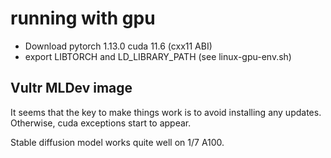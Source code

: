 # running with gpu

- Download pytorch 1.13.0 cuda 11.6 (cxx11 ABI)
- export LIBTORCH and LD_LIBRARY_PATH (see linux-gpu-env.sh)

## Vultr MLDev image

It seems that the key to make things work is to avoid installing any updates. Otherwise, cuda exceptions start to appear.

Stable diffusion model works quite well on 1/7 A100.